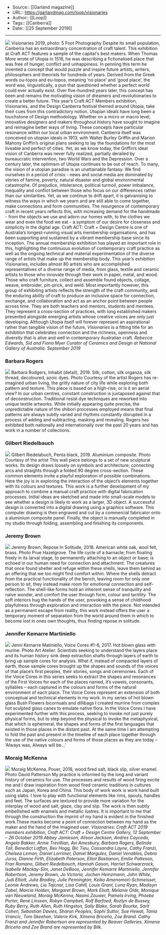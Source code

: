 ﻿
  * Source:: [[Garland magazine]]
  * URL:: https://garlandmag.com/loop/visionaries
  * Author:: [[Loop]]
  * Tags:: [[Canberra]]
  * Date:: [[25 September 2019]]


* * *
[![](https://garlandmag.com/wp-content/uploads/2019/09/Visionaries-2019-1_Photo-5-Foot-Photography-1024x683.jpg)](https://garlandmag.com/wp-content/uploads/2019/09/Visionaries-2019-1_Photo-5-Foot-Photography.jpg)
Visionaries 2019, photo: 5 Foot Photography
Despite its small population, Canberra has an extraordinary concentration of craft talent. This exhibition at Craft ACT features a sample of the capital's best makers.
When Thomas More wrote of Utopia in 1516, he was describing a fictionalised place that was free of hunger, conflict and unhappiness. In penning this term he invented a concept that would puzzle and inspire future artists, writers, philosophers and theorists for hundreds of years. Derived from the Greek words ou-topos and eu-topos, meaning ‘no place’ and ‘good place’, the word was, linguistically, a pun that questioned whether a perfect world could ever actually exist. Over five-hundred years later, this concept has been and remains the motivating vision of dreamers and revolutionaries to create a better future.
This year’s Craft ACT Members exhibition, Visionaries, and the Design Canberra festival themed around Utopia, take their cues from this contradictory notion. Utopian ideals have long been a touchstone of Design methodology. Whether on a micro or macro level, innovative designers and makers throughout history have sought to imagine and reimagine better ways of living. These concepts have particular resonance within our local urban environment. Canberra itself was conceived on utopian ideals in 1913, with Walter Burley Griffin and Marion Mahony Griffin’s original plans seeking to lay the foundations for the most liveable and perfect of cities. Yet, as we know today, the Griffin’s ideal vision of Canberra was never fully realized, partially derailed by bureaucratic intervention, two World Wars and the Depression.
Over a century later, the optimism of Utopia continues to be out of reach. To many, the vision of a utopian paradise is an unattainable fantasy. We find ourselves in a period of crisis - news and social media are dominated by stories of famine, poverty, natural disaster and global environmental catastrophe. Of prejudice, intolerance, political turmoil, power imbalance, inequality and conflict between those who focus on our differences rather than our similarities.
Yet, as we continue to drift apart, it is galvanising to witness the ways in which we yearn and are still able to come together, make connections and form communities. The resurgence of contemporary craft in recent years reflects this, with increasing demand for the handmade - from the objects we use and adorn our homes with, to the clothes we wear and even the food we eat - a symptom of our desire for closeness and simplicity in the digital age.
Craft ACT: Craft + Design Centre is one of Australia’s longest-running visual arts membership organisations, and has been supporting and sustained by a vibrant membership base since its inception. The annual membership exhibition has played an important role in this, highlighting the continuous evolution of contemporary craft practice as well as the ongoing technical and material experimentation of the diverse range of artists that make up the membership body. This year’s exhibition Visionaries, includes almost 80 artists who are accomplished representatives of a diverse range of media, from glass, textile and ceramic artists to those who innovate through their work in paper, metal, and wood. Those who craft furniture, collect and assemble found objects, collage, weave, embroider, pin-prick, and weld.
Most importantly however, this group of exhibiting artists reflects the strength of the craft community, and the enduring ability of craft to produce an inclusive space for connection, exchange, and collaboration and act as an anchor point between people across time. They are both teachers and mentors, students and mentees. They represent a cross-section of practices, with long established makers presented alongside emerging artists whose creative voices are only just developing.
Although Utopia itself will forever represent an aspirational rather than tangible vision of the future, _Visionaries_ is a fitting title for an exhibition that celebrates connection and the richness, openness and diversity that is alive and well in contemporary Australian craft.
 _Rebecca Edwards, Sid and Fiona Myer Curator of Ceramics and Design at National Gallery of Australia. September 2019_
### Barbara Rogers
[![](https://garlandmag.com/wp-content/uploads/2019/09/1.Barbara-Rodgers-Inhabit-detail-2019.-Silk-cotton-silk-organza-silk-thread-decoloured-azoic-dyes.-Photo-Courtesy-of-the-artist-728x1024.jpg)](https://garlandmag.com/wp-content/uploads/2019/09/1.Barbara-Rodgers-Inhabit-detail-2019.-Silk-cotton-silk-organza-silk-thread-decoloured-azoic-dyes.-Photo-Courtesy-of-the-artist.jpg)
Barbara Rodgers, Inhabit (detail), 2019. Silk, cotton, silk organza, silk thread, decoloured, azoic dyes. Photo Courtesy of the artist
Rogers has re-imagined urban living, the gritty nature of city life while exploring both pattern and texture. This piece is based on a high-rise, or is it an aerial view? In our urban centres, constant construction is juxtaposed against that of deconstruction.
Traditional resist dye techniques are reworked into unique textile artworks. While initially appearing quite precise, the unpredictable nature of the shibori processes employed means that final patterns are always subtly varied and rhythms constantly disrupted in a process of adding and subtracting, masking and revealing.
Rogers has exhibited both nationally and internationally over the past 20 years and has work in a number of collections.
### Gilbert Riedelbauch
[![](https://garlandmag.com/wp-content/uploads/2019/09/2.-Gilbert-Riedelabuch-Penta-black-2019.-Aluminium-composite.-Photo-Courtesy-of-the-artist.jpg)](https://garlandmag.com/wp-content/uploads/2019/09/2.-Gilbert-Riedelabuch-Penta-black-2019.-Aluminium-composite.-Photo-Courtesy-of-the-artist.jpg)
Gilbert Riedelabuch, Penta black, 2019. Aluminium composite. Photo Courtesy of the artist
This wall piece belongs to a set of new sculptural works. Its design draws loosely on symbols and architecture; connecting arcs and straights through a folded 90 degree cross-section. These common elements invite a playful exploration of possible combinations. Here the joy is in exploring the interaction of the object’s elements together with its colours and textures.
This work is a further development of my approach to combine a manual craft practice with digital fabrication processes. Initial ideas are sketched and made into small-scale models to see whether a design is likely to work as a larger, 3D object.
A successful design is converted into a digital drawing using a graphics software. This computer drawing is then engraved and cut by a commercial fabricator onto a aluminium composite panel. Finally, the object is manually completed in my studio through folding, assembling and finishing its components.
### Jeremy Brown
[![](https://garlandmag.com/wp-content/uploads/2019/09/3.Jeremy-Brown-Repose-In-Solitude-2018.-American-white-oak-wool-felt-brass.-Photo-Prue-Hazelgrove-1024x687.jpg)](https://garlandmag.com/wp-content/uploads/2019/09/3.Jeremy-Brown-Repose-In-Solitude-2018.-American-white-oak-wool-felt-brass.-Photo-Prue-Hazelgrove.jpg)
Jeremy Brown, Repose In Solitude, 2018. American white oak, wool felt, brass. Photo Prue Hazelgrove.
The life cycle of a barnacle; from floating freely in its larval stage, to permanently attaching to an object or base; is echoed in our human need for connection and attachment. The creatures that once found shelter and refuge within these shells, leave them behind as an offering that we too might find comfort within.
Where the shells detract from the practical functionality of the bench, leaving room for only one person to sit, they instead make room for emotional connection and self-reflection. The shell-like forms hold an inherent sense of tranquility and naïve wonder, and comfort the user through form, colour and tactility. The soft interiors hug the hands of the user, provoking a sense of childhood playfulness through exploration and interaction with the piece.
Not intended as a permanent escape from reality, this work instead offers the user a temporary moment of separation from the world around them in which to become lost in ones own thoughts, thus finding repose in solitude.
### Jennifer Kemarre Martiniello
[![](https://garlandmag.com/wp-content/uploads/2019/09/4.-Jenni-Kemarre-Martiniello-Voice-Cores-1-6-2017.-Hot-blown-glass-with-murine.-Photo-Art-Atelier.jpg)](https://garlandmag.com/wp-content/uploads/2019/09/4.-Jenni-Kemarre-Martiniello-Voice-Cores-1-6-2017.-Hot-blown-glass-with-murine.-Photo-Art-Atelier.jpg)
Jenni Kemarre Matiniello, Voice Cores #1-6, 2017. Hot blown glass with murine. Photo Art Atelier.
Scientists seeking to understand the layers place and its human history sink deep extraction shafts through layers of earth to bring up sample cores for analysis. What if, instead of compacted layers of earth, those sample cores brought up the shapes and sounds of the voices of that place’s first peoples, their stories, songs and ceremonies.
Each of the Voice Cores in this series seeks to extract the shapes and resonances of the First Voices for each of the places named, it’s vowels, consonants, syllables – each captured in the colours and forms of the natural environment of each place.
The Voice Cores represent an extension of both conceptual and technical elements in my work. In my series of hot blown glass Bush Flowers bicornuals and dillibags I created murrine from complex hot sculpted glass canes to emulate native flora. In the Voice Cores I have experimented further with this process, seeking to invoke not just purely physical forms, but to step beyond the physical to invoke the metaphysical, that which is ephemeral, the shapes and forms of the first languages that existed in those places in the distant past. At the same time I am attempting to fold the past and present in the timeline of each place together through the use of the native colours and forms of those places as they are today – ‘Always was, Always will be…’
### Moraig McKenna
[![](https://garlandmag.com/wp-content/uploads/2019/09/5.-Moraig-McKenna-Pouer-2018-wood-fired-salt-black-slip-silver-enamel.-Photo-David-Patterson-1024x683.jpg)](https://garlandmag.com/wp-content/uploads/2019/09/5.-Moraig-McKenna-Pouer-2018-wood-fired-salt-black-slip-silver-enamel.-Photo-David-Patterson.jpg)
Moraig McKenna, Pouer, 2018, wood fired salt, black slip, silver enamel. Photo David Patterson
My practice is informed by the long and variant history of ceramics for use. The processes and results of wood firing excite me and I draw inspiration from wood fired ceramic traditions in cultures such as Japan, Korea and China.
This body of work work is work hand built using slabs. I love to play with functional elements like rims, spouts, handles and feet. The surfaces are textured to provide more variation for the interplay of wood and salt, glaze, clay and slip. The work is then subtly embellished with enamels and metallic lustres.
It is important to me that through the construction the imprint of my hand is evident in the finished work.These marks become a point of connection between my hand as the maker and the hand of the imagined user.
 _Visionaries: Craft ACT 2019 members exhibition, Craft ACT: Craft + Design Centre Gallery, 12 September – 26 October 2019_
 _Abbey Jamieson, Alison Jackson, Andres Caycedo, Angela Bakker, Annie Trevillian, Avi Amesbury, Barbara Rogers, Belinda Toll, Benedict Laffan, Bev Hogg, Bic Tieu, Cassandra Layne, Cathy Franzi, Chelsea Lemon, Daniel Lorrimer, Daniel Margules, Daniel Venables, Debra Jurss, Dianne Firth, Elizabeth Paterson, Elliot Bastianon, Emilie Patteson, Fran Romano, Gilbert Riedelbauch, Hannah Gason, Harriet Schwarzrock, Isabelle Mackay-Sim, Janet DeBoos, Jennifer Kemarre Martiniello, Jennifer Robertson, Jeremy Brown, Jo Victoria, Jochen Heinzmann, John White, Judi Elliott, Julie Bradley, Julie Pennington, Keiko Amenomori-Schmeisser, Leonie Andrews, Lia Tajcnar, Lisa Cahill, Louis Grant, Luna Ryan, Madisyn Zabel, Marcia Holden, Margaret Brown, Mark Eliott, Melanie Olde, Monique van Nieuwland, Moraig McKenna, Naomi Zouwer, Pamela Irving, Phoebe Porter, René Linssen, Robyn Campbell, Rolf Barfoed, Rozlyn de Bussey, Ruby Berry, Ruth Allen, Ruth Hingston, Sally Blake, Sarah Bourke, Sarit Cohen, Sebastian Davies, Sharon Peoples, Sophi Suttor, Sue Hewat, Tania Vrancic, Tom Skeehan, Valerie Kirk, Ximena Briceño, Zoe Brand._
 _Cathy Franzi and Jennifer Robertson are represented by Beaver Galleries. Ximena Briceño and Zoe Brand are represented by Bilk._
